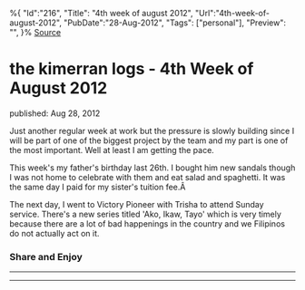 ﻿%{
    "Id":"216",
    "Title": "4th week of august 2012",
    "Url":"4th-week-of-august-2012",
    "PubDate":"28-Aug-2012",
    "Tags": ["personal"],
    "Preview": "",
}%
[Source](http://markhughneri.com/blog/78/4th-week-of-august-2012/ "Permalink to the kimerran logs - 4th Week of August 2012")

# the kimerran logs - 4th Week of August 2012

published: Aug 28, 2012

Just another regular week at work but the pressure is slowly building since I will be part of one of the biggest project by the team and my part is one of the most important. Well at least I am getting the pace.

This week's my father's birthday last 26th. I bought him new sandals though I was not home to celebrate with them and eat salad and spaghetti. It was the same day I paid for my sister's tuition fee.Â 

The next day, I went to Victory Pioneer with Trisha to attend Sunday service. There's a new series titled 'Ako, Ikaw, Tayo' which is very timely because there are a lot of bad happenings in the country and we Filipinos do not actually act on it.

### Share and Enjoy

* * *

* * *